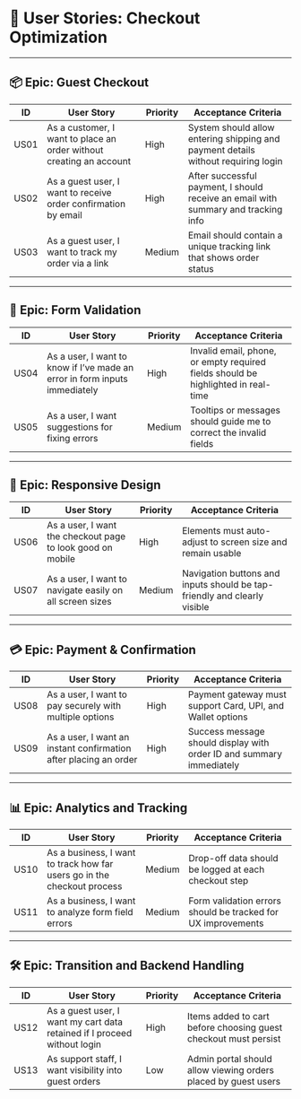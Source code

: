 # 🧾 User Stories: Checkout Optimization

---

## 📦 Epic: Guest Checkout

| ID   | User Story                                                                 | Priority | Acceptance Criteria                                                                 |
|------|----------------------------------------------------------------------------|----------|--------------------------------------------------------------------------------------|
| US01 | As a customer, I want to place an order without creating an account       | High     | System should allow entering shipping and payment details without requiring login   |
| US02 | As a guest user, I want to receive order confirmation by email            | High     | After successful payment, I should receive an email with summary and tracking info  |
| US03 | As a guest user, I want to track my order via a link                      | Medium   | Email should contain a unique tracking link that shows order status                 |

---

## 🧪 Epic: Form Validation

| ID   | User Story                                                                   | Priority | Acceptance Criteria                                                                 |
|------|------------------------------------------------------------------------------|----------|--------------------------------------------------------------------------------------|
| US04 | As a user, I want to know if I’ve made an error in form inputs immediately  | High     | Invalid email, phone, or empty required fields should be highlighted in real-time   |
| US05 | As a user, I want suggestions for fixing errors                             | Medium   | Tooltips or messages should guide me to correct the invalid fields                  |

---

## 📱 Epic: Responsive Design

| ID   | User Story                                                            | Priority | Acceptance Criteria                                                                 |
|------|-----------------------------------------------------------------------|----------|--------------------------------------------------------------------------------------|
| US06 | As a user, I want the checkout page to look good on mobile           | High     | Elements must auto-adjust to screen size and remain usable                          |
| US07 | As a user, I want to navigate easily on all screen sizes             | Medium   | Navigation buttons and inputs should be tap-friendly and clearly visible            |

---

## 💳 Epic: Payment & Confirmation

| ID   | User Story                                                           | Priority | Acceptance Criteria                                                                 |
|------|----------------------------------------------------------------------|----------|--------------------------------------------------------------------------------------|
| US08 | As a user, I want to pay securely with multiple options             | High     | Payment gateway must support Card, UPI, and Wallet options                          |
| US09 | As a user, I want an instant confirmation after placing an order    | High     | Success message should display with order ID and summary immediately                |

---

## 📊 Epic: Analytics and Tracking

| ID   | User Story                                                              | Priority | Acceptance Criteria                                                                 |
|------|-------------------------------------------------------------------------|----------|--------------------------------------------------------------------------------------|
| US10 | As a business, I want to track how far users go in the checkout process| Medium   | Drop-off data should be logged at each checkout step                                |
| US11 | As a business, I want to analyze form field errors                      | Medium   | Form validation errors should be tracked for UX improvements                        |

---

## 🛠 Epic: Transition and Backend Handling

| ID   | User Story                                                                    | Priority | Acceptance Criteria                                                                 |
|------|--------------------------------------------------------------------------------|----------|--------------------------------------------------------------------------------------|
| US12 | As a guest user, I want my cart data retained if I proceed without login      | High     | Items added to cart before choosing guest checkout must persist                     |
| US13 | As support staff, I want visibility into guest orders                         | Low      | Admin portal should allow viewing orders placed by guest users                      |
